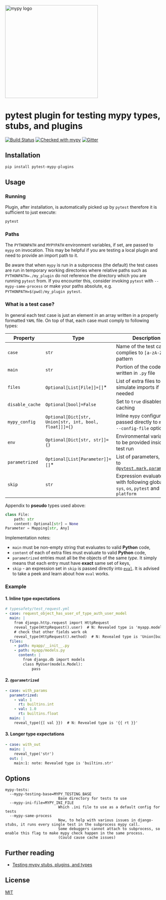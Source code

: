 <img src="http://mypy-lang.org/static/mypy_light.svg" alt="mypy logo" width="300px"/>

# pytest plugin for testing mypy types, stubs, and plugins

[![Build Status](https://travis-ci.org/typeddjango/pytest-mypy-plugins.svg?branch=master)](https://travis-ci.org/typeddjango/pytest-mypy-plugins)
[![Checked with mypy](http://www.mypy-lang.org/static/mypy_badge.svg)](http://mypy-lang.org/)
[![Gitter](https://badges.gitter.im/mypy-django/Lobby.svg)](https://gitter.im/mypy-django/Lobby)

## Installation

```bash
pip install pytest-mypy-plugins
```

## Usage

### Running

Plugin, after installation, is automatically picked up by `pytest` therefore it is sufficient to
just execute:

```bash
pytest
```

### Paths

The `PYTHONPATH` and `MYPYPATH` environment variables, if set, are passed to `mypy` on invocation.
This may be helpful if you are testing a local plugin and need to provide an import path to it.

Be aware that when `mypy` is run in a subprocess (the default) the test cases are run in temporary working directories
where relative paths such as `PYTHONPATH=./my_plugin` do not reference the directory which you are running `pytest` from.
If you encounter this, consider invoking `pytest` with `--mypy-same-process` or make your paths absolute,
e.g. `PYTHONPATH=$(pwd)/my_plugin pytest`.


### What is a test case?

In general each test case is just an element in an array written in a properly formatted `YAML` file.
On top of that, each case must comply to following types:

| Property        | Type                                                   | Description                                                                                                     |
| --------------- | ------------------------------------------------------ | --------------------------------------------------------------------------------------------------------------- |
| `case`          | `str`                                                  | Name of the test case, complies to `[a-zA-Z0-9]` pattern                                                        |
| `main`          | `str`                                                  | Portion of the code as if written in `.py` file                                                                 |
| `files`         | `Optional[List[File]]=[]`\*                            | List of extra files to simulate imports if needed                                                               |
| `disable_cache` | `Optional[bool]=False`                                 | Set to `true` disables `mypy` caching                                                                           |
| `mypy_config`   | `Optional[Dict[str, Union[str, int, bool, float]]]={}` | Inline `mypy` configuration, passed directly to `mypy` as `--config-file` option                                |
| `env`           | `Optional[Dict[str, str]]={}`                          | Environmental variables to be provided inside of test run                                                       |
| `parametrized`  | `Optional[List[Parameter]]=[]`\*                       | List of parameters, similar to [`@pytest.mark.parametrize`](https://docs.pytest.org/en/stable/parametrize.html) |
| `skip`          | `str`                                                  | Expression evaluated with following globals set: `sys`, `os`, `pytest` and `platform`                           |

Appendix to **pseudo** types used above:

```python
class File:
    path: str
    content: Optional[str] = None
Parameter = Mapping[str, Any]
```

Implementation notes:

- `main` must be non-empty string that evaluates to valid **Python** code,
- `content` of each of extra files must evaluate to valid **Python** code,
- `parametrized` entries must all be the objects of the same _type_. It simply means that each
  entry must have **exact** same set of keys,
- `skip` - an expression set in `skip` is passed directly into
  [`eval`](https://docs.python.org/3/library/functions.html#eval). It is advised to take a peek and
  learn about how `eval` works.

### Example

#### 1. Inline type expectations

```yaml
# typesafety/test_request.yml
- case: request_object_has_user_of_type_auth_user_model
  main: |
    from django.http.request import HttpRequest
    reveal_type(HttpRequest().user)  # N: Revealed type is 'myapp.models.MyUser'
    # check that other fields work ok
    reveal_type(HttpRequest().method)  # N: Revealed type is 'Union[builtins.str, None]'
  files:
    - path: myapp/__init__.py
    - path: myapp/models.py
      content: |
        from django.db import models
        class MyUser(models.Model):
            pass
```

#### 2. `@parametrized`

```yaml
- case: with_params
  parametrized:
    - val: 1
      rt: builtins.int
    - val: 1.0
      rt: builtins.float
  main: |
    reveal_type({[ val }})  # N: Revealed type is '{{ rt }}'
```

#### 3. Longer type expectations

```yaml
- case: with_out
  main: |
    reveal_type('str')
  out: |
    main:1: note: Revealed type is 'builtins.str'
```

## Options

```
mypy-tests:
  --mypy-testing-base=MYPY_TESTING_BASE
                        Base directory for tests to use
  --mypy-ini-file=MYPY_INI_FILE
                        Which .ini file to use as a default config for tests
  --mypy-same-process
                        Now, to help with various issues in django-stubs, it runs every single test in the subprocess mypy call.
                        Some debuggers cannot attach to subprocess, so enable this flag to make mypy check happen in the same process.
                        (Could cause cache issues)
```

## Further reading

- [Testing mypy stubs, plugins, and types](https://sobolevn.me/2019/08/testing-mypy-types)

## License

[MIT](https://github.com/typeddjango/pytest-mypy-plugins/blob/master/LICENSE)
